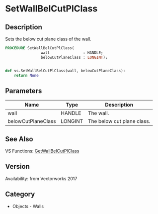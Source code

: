 # SetWallBelCutPlClass

## Description
Sets the below cut plane class of the wall.

```pascal
PROCEDURE SetWallBelCutPlClass(
				wall               : HANDLE;
				belowCutPlaneClass : LONGINT);
```

```python

def vs.SetWallBelCutPlClass(wall, belowCutPlaneClass):
    return None
```

## Parameters
|Name|Type|Description|
|---|---|---|
|wall|HANDLE|The wall.|
|belowCutPlaneClass|LONGINT|The below cut plane class.|

## See Also
VS Functions:
[GetWallBelCutPlClass](GetWallBelCutPlClass.md)

## Version
Availability: from Vectorworks 2017
## Category
* Objects - Walls

